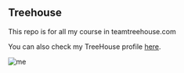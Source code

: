 ## Treehouse
This repo is for all my course in teamtreehouse.com

You can also check my TreeHouse profile [here](https://teamtreehouse.com/shyarkhalil).

​![me](https://user-images.githubusercontent.com/23264683/31586849-71839a9e-b1d7-11e7-8584-32d58816749c.jpg)
